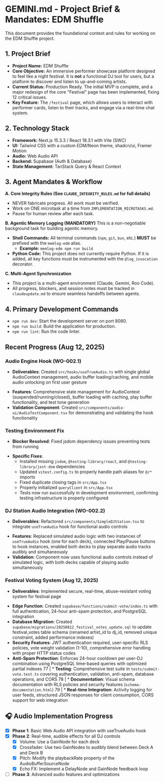 # GEMINI.md - Project Brief & Mandates: EDM Shuffle

This document provides the foundational context and rules for working on the EDM Shuffle project.

## 1. Project Brief

* **Project Name:** EDM Shuffle
* **Core Objective:** An immersive performer showcase platform designed to feel like a night festival. It is **not** a functional DJ tool for users, but a platform to discover and listen to up-and-coming artists.
* **Current Status:** Production Ready. The initial MVP is complete, and a major redesign of the core "Festival" page has been implemented, fixing 12 critical issues.
* **Key Feature:** The `/festival` page, which allows users to interact with performer cards, listen to their tracks, and engage via a real-time chat system.

## 2. Technology Stack

* **Framework:** Next.js 15.3.3 / React 18.3.1 with Vite (SWC)
* **UI:** Tailwind CSS with a custom EDM/Neon theme, shadcn/ui, Framer Motion
* **Audio:** Web Audio API
* **Backend:** Supabase (Auth & Database)
* **State Management:** TanStack Query & React Context

## 3. Agent Mandates & Workflow

**A. Core Integrity Rules (See `CLAUDE_INTEGRITY_RULES.md` for full details)**

* NEVER fabricate progress. All work must be verified.
* Work on ONE microtask at a time from `IMPLEMENTATION_MICROTASKS.md`.
* Pause for human review after each task.

**B. Agentic Memory Logging (MANDATORY)**
This is a non-negotiable background task for building agentic memory.

* **Shell Commands:** All terminal commands (`npm`, `git`, `bun`, etc.) **MUST** be prefixed with the `memlog-edm` alias.
  * **Example:** `memlog-edm npm run build`
* **Python Code:** This project does not currently require Python. If it is added, all key functions must be instrumented with the `@log_invocation` decorator.

**C. Multi-Agent Synchronization**

* This project is a multi-agent environment (Claude, Gemini, Roo Code).
* All progress, blockers, and session notes must be tracked in `claudeupdate.md` to ensure seamless handoffs between agents.

## 4. Primary Development Commands

* `npm run dev`: Start the development server on port 8080.
* `npm run build`: Build the application for production.
* `npm run lint`: Run the code linter.

## Recent Progress (Aug 12, 2025)

### Audio Engine Hook (WO-002.1)

- **Deliverables**: Created `src/hooks/useTrueAudio.ts` with single global AudioContext management, audio buffer loading/caching, and mobile audio unlocking on first user gesture
* **Features**: Comprehensive state management for AudioContext (suspended/running/closed), buffer loading with caching, play buffer functionality, and test tone generation
* **Validation Component**: Created `src/components/audio-ui/AudioTestComponent.tsx` for demonstrating and validating the hook functionality

### Testing Environment Fix

- **Blocker Resolved**: Fixed jsdom dependency issues preventing tests from running
* **Specific Fixes**:
  * Installed missing `jsdom`, `@testing-library/react`, and `@testing-library/jest-dom` dependencies
  * Updated `vitest.config.ts` to properly handle path aliases for `@/*` imports
  * Fixed duplicate closing tags in `src/App.tsx`
  * Properly initialized `queryClient` in `src/App.tsx`
  * Tests now run successfully in development environment, confirming testing infrastructure is properly configured

### DJ Station Audio Integration (WO-002.2)

- **Deliverables**: Refactored `src/components/SimpleDJStation.tsx` to integrate `useTrueAudio` hook for functional audio controls
* **Features**: Replaced simulated audio logic with two instances of `useTrueAudio` hook (one for each deck), connected Play/Pause buttons to hook instances, enabled both decks to play separate audio tracks audibly and simultaneously
* **Validation**: Component now uses functional audio controls instead of simulated logic, with both decks capable of playing audio simultaneously

### Festival Voting System (Aug 12, 2025)

- **Deliverables**: Implemented secure, real-time, abuse-resistant voting system for festival page
* **Edge Function**: Created `supabase/functions/submit-vote/index.ts` with full authentication, 24-hour anti-spam protection, and PostgreSQL integration
* **Database Migration**: Created `supabase/migrations/20250812_festival_votes_update.sql` to update festival_votes table schema (renamed artist_id to dj_id, removed unique constraint, added performance indexes)
* **Security Features**: JWT authentication required, user-specific RLS policies, vote weight validation (1-10), comprehensive error handling with proper HTTP status codes
* **Anti-Spam Protection**: Enforces 24-hour cooldown per user-DJ combination using PostgreSQL time-based queries with optimized partial indexes
77 | * **Testing**: Comprehensive test suite in `tests/submit-vote.test.ts` covering authentication, validation, anti-spam, database operations, and CORS
78 | * **Documentation**: Visual schema documentation with RLS policies and security features (`schema-documentation.html`)
79 | * **Real-time Integration**: Activity logging for user feeds, structured JSON responses for client consumption, CORS support for web integration

## 🎧 Audio Implementation Progress

- [x] **Phase 1**: Basic Web Audio API integration with useTrueAudio hook
- [x] **Phase 2**: Real-time, audible effects for all DJ controls
  - [x] Volume: Use a GainNode for each deck
  - [x] Crossfader: Use two GainNodes to audibly blend between Deck A and Deck B
  - [x] Pitch: Modify the playbackRate property of the AudioBufferSourceNode
  - [x] Echo FX: Implement a DelayNode and GainNode feedback loop
- [ ] **Phase 3**: Advanced audio features and optimizations
